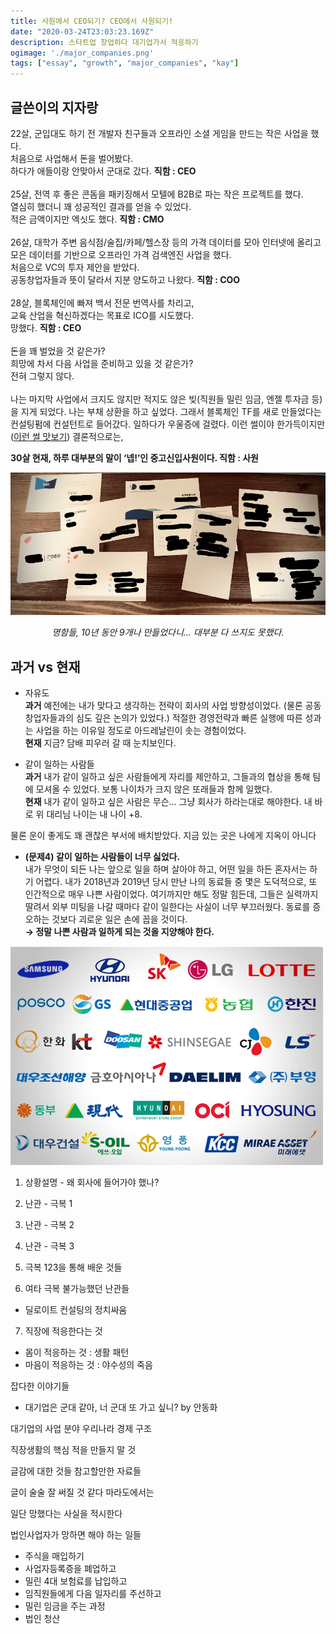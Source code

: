 ```yaml
---
title: 사원에서 CEO되기? CEO에서 사원되기! 
date: "2020-03-24T23:03:23.169Z"
description: 스타트업 창업하다 대기업가서 적응하기
ogimage: './major_companies.png'
tags: ["essay", "growth", "major_companies", "kay"]
---
```


## 글쓴이의 지자랑 

22살, 군입대도 하기 전 개발자 친구들과 오프라인 소셜 게임을 만드는 작은 사업을 했다.<br>처음으로 사업해서 돈을 벌어봤다.<br>
하다가 애들이랑 안맞아서 군대로 갔다. <strong>직함 : CEO</strong><br>
<br>
25살, 전역 후 좋은 콘돔을 패키징해서 모텔에 B2B로 파는 작은 프로젝트를 했다.<br>
열심히 했더니 꽤 성공적인 결과를 얻을 수 있었다.<br>
적은 금액이지만 엑싯도 했다. <strong>직함 : CMO</strong><br>
<br>
26살, 대학가 주변 음식점/술집/카페/헬스장 등의 가격 데이터를 모아 인터넷에 올리고<br>
모은 데이터를 기반으로 오프라인 가격 검색엔진 사업을 했다.<br>
처음으로 VC의 투자 제안을 받았다.<br>
공동창업자들과 뜻이 달라서 지분 양도하고 나왔다. <strong>직함 : COO</strong><br>
<br>
28살, 블록체인에 빠져 백서 전문 번역사를 차리고,<br>
교육 산업을 혁신하겠다는 목표로 ICO를 시도했다.<br>
망했다. <strong>직함 : CEO</strong><br>
<br>
돈을 꽤 벌었을 것 같은가?<br>
희망에 차서 다음 사업을 준비하고 있을 것 같은가?<br>
전혀 그렇지 않다.<br>
<br>
나는 마지막 사업에서 크지도 않지만 적지도 않은 빚(직원들 밀린 임금, 엔젤 투자금 등)을 지게 되었다. 나는 부채 상환을 하고 싶었다. 그래서 블록체인 TF를 새로 만들었다는 컨설팅펌에 컨설턴트로 들어갔다. 일하다가 우울증에 걸렸다. 이런 썰이야 한가득이지만 ([이런 썰 맛보기](https://www.learningman.co/3rdlearningman/)) 결론적으로는,

<strong>30살 현재, 하루 대부분의 말이 ‘넵!’인 중고신입사원이다. 직함 : 사원</strong>

![fromceotostaff](./namecards.png)<center>
<em>명함들, 10년 동안 9개나 만들었다니… 대부분 다 쓰지도 못했다.</em>
</center>

## 과거 vs 현재

- 자유도<br>
<strong>과거</strong> 예전에는 내가 맞다고 생각하는 전략이 회사의 사업 방향성이었다. (물론 공동창업자들과의 심도 깊은 논의가 있었다.) 적절한 경영전략과 빠른 실행에 따른 성과는 사업을 하는 이유일 정도로 아드레날린이 솟는 경험이었다.
<br><strong>현재</strong> 지금? 담배 피우러 갈 때 눈치보인다.

- 같이 일하는 사람들<br>
<strong>과거</strong> 내가 같이 일하고 싶은 사람들에게 자리를 제안하고, 그들과의 협상을 통해 팀에 모셔올 수 있었다. 보통 나이차가 크지 않은 또래들과 함께 일했다.
<br><strong>현재</strong> 내가 같이 일하고 싶은 사람은 무슨... 그냥 회사가 하라는대로 해야한다. 내 바로 위 대리님 나이는 내 나이 +8.

물론 운이 좋게도 꽤 괜찮은 부서에 배치받았다. 지금 있는 곳은 나에게 지옥이 아니다

- **(문제4) 같이 일하는 사람들이 너무 싫었다.<br>**
내가 무엇이 되든 나는 앞으로 일을 하며 살아야 하고, 어떤 일을 하든 혼자서는 하기 어렵다. 내가 2018년과 2019년 당시 만난 나의 동료들 중 몇은 도덕적으로, 또 인간적으로 매우 나쁜 사람이었다. 여기까지만 해도 정말 힘든데, 그들은 실력까지 딸려서 외부 미팅을 나갈 때마다 같이 일한다는 사실이 너무 부끄러웠다. 동료를 증오하는 것보다 괴로운 일은 손에 꼽을 것이다.<br>
<strong>&rarr; 정말 나쁜 사람과 일하게 되는 것을 지양해야 한다.</strong>

![fromceotostaff](./major_companies.png)
1. 상황설명 - 왜 회사에 들어가야 했나?

2. 난관 - 극복 1 

3. 난관 - 극복 2 

4. 난관 - 극복 3

5. 극복 123을 통해 배운 것들

6. 여타 극복 불가능했던 난관들
- 딜로이트 컨설팅의 정치싸움

7. 직장에 적응한다는 것
- 몸이 적응하는 것 : 생활 패턴
- 마음이 적응하는 것 : 야수성의 죽음

잡다한 이야기들
- 대기업은 군대 같아, 너 군대 또 가고 싶니? by 안동화





대기업의 사업 분야
우리나라 경제 구조

직장생활의 핵심
적을 만들지 말 것

글감에 대한 것들
참고할만한 자료들

글이 술술 잘 써질 것 같다 마라도에서는





일단 망했다는 사실을 적시한다

법인사업자가 망하면 해야 하는 일들

- 주식을 매입하기
- 사업자등록증을 폐업하고
- 밀린 4대 보험료를 납입하고
- 임직원들에게 다음 일자리를 주선하고
- 밀린 임금을 주는 과정
- 법인 청산
